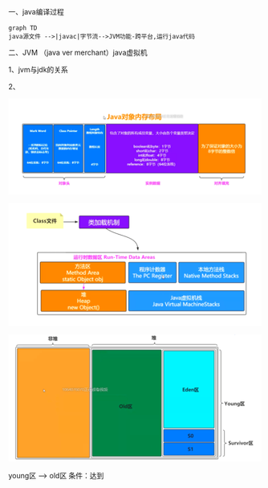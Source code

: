 一、java编译过程

```mermaid
graph TD
java源文件 -->|javac|字节流-->JVM功能-跨平台,运行java代码
```

二、JVM （java ver merchant）java虚拟机

1、jvm与jdk的关系



2、

![image-20200828092956966](img/image-20200828092956966.png)

![image-20200828100022107](img/image-20200828100022107.png)

![image-20200828100052931](img/image-20200828100052931.png)

 young区 --> old区 条件：达到